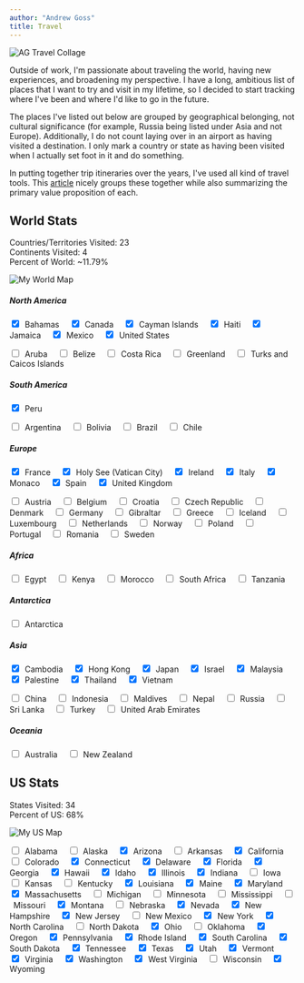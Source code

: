 ```yaml
---
author: "Andrew Goss"
title: Travel
---
```


![AG Travel Collage](/img/travel_collage.png "AG Travel Collage")

Outside of work, I'm passionate about traveling the world, having new experiences, and broadening my perspective. I have a long, ambitious list of places that I want to try and visit in my lifetime, so I decided to start tracking where I've been and where I'd like to go in the future.

The places I've listed out below are grouped by geographical belonging, not cultural significance (for example, Russia being listed under Asia and not Europe). Additionally, I do not count laying over in an airport as having visited a destination. I only mark a country or state as having been visited when I actually set foot in it and do something.

In putting together trip itineraries over the years, I've used all kind of travel tools. This <a href="https://www.kiplinger.com/article/spending/T059-C000-S001-23-best-travel-sites-to-save-you-money.html" target="_blank">article</a> nicely groups these together while also summarizing the primary value proposition of each.

## World Stats

Countries/Territories Visited: 23<br>
Continents Visited: 4<br>
Percent of World: ~11.79%

![My World Map](/img/matador_network_my_world_map.png "My World Map")

##### North America
<input type="checkbox" onclick="return false" checked="checked">&ensp;Bahamas&ensp;&ensp;
<input type="checkbox" onclick="return false" checked="checked">&ensp;Canada&ensp;&ensp;
<input type="checkbox" onclick="return false" checked="checked">&ensp;Cayman Islands&ensp;&ensp;
<input type="checkbox" onclick="return false" checked="checked">&ensp;Haiti&ensp;&ensp;
<input type="checkbox" onclick="return false" checked="checked">&ensp;Jamaica&ensp;&ensp;
<input type="checkbox" onclick="return false" checked="checked">&ensp;Mexico&ensp;&ensp;
<input type="checkbox" onclick="return false" checked="checked">&ensp;United States&ensp;&ensp;

<input type="checkbox" onclick="return false">&ensp;Aruba&ensp;&ensp;
<input type="checkbox" onclick="return false">&ensp;Belize&ensp;&ensp;
<input type="checkbox" onclick="return false">&ensp;Costa Rica&ensp;&ensp;
<input type="checkbox" onclick="return false">&ensp;Greenland&ensp;&ensp;
<input type="checkbox" onclick="return false">&ensp;Turks and Caicos Islands&ensp;&ensp;

##### South America
<input type="checkbox" onclick="return false" checked="checked">&ensp;Peru&ensp;&ensp;

<input type="checkbox" onclick="return false">&ensp;Argentina&ensp;&ensp;
<input type="checkbox" onclick="return false">&ensp;Bolivia&ensp;&ensp;
<input type="checkbox" onclick="return false">&ensp;Brazil&ensp;&ensp;
<input type="checkbox" onclick="return false">&ensp;Chile&ensp;&ensp;

##### Europe
<input type="checkbox" onclick="return false" checked="checked">&ensp;France&ensp;&ensp;
<input type="checkbox" onclick="return false" checked="checked">&ensp;Holy See (Vatican City)&ensp;&ensp;
<input type="checkbox" onclick="return false" checked="checked">&ensp;Ireland&ensp;&ensp;
<input type="checkbox" onclick="return false" checked="checked">&ensp;Italy&ensp;&ensp;
<input type="checkbox" onclick="return false" checked="checked">&ensp;Monaco&ensp;&ensp;
<input type="checkbox" onclick="return false" checked="checked">&ensp;Spain&ensp;&ensp;
<input type="checkbox" onclick="return false" checked="checked">&ensp;United Kingdom&ensp;&ensp;

<input type="checkbox" onclick="return false">&ensp;Austria&ensp;&ensp;
<input type="checkbox" onclick="return false">&ensp;Belgium&ensp;&ensp;
<input type="checkbox" onclick="return false">&ensp;Croatia&ensp;&ensp;
<input type="checkbox" onclick="return false">&ensp;Czech Republic&ensp;&ensp;
<input type="checkbox" onclick="return false">&ensp;Denmark&ensp;&ensp;
<input type="checkbox" onclick="return false">&ensp;Germany&ensp;&ensp;
<input type="checkbox" onclick="return false">&ensp;Gibraltar&ensp;&ensp;
<input type="checkbox" onclick="return false">&ensp;Greece&ensp;&ensp;
<input type="checkbox" onclick="return false">&ensp;Iceland&ensp;&ensp;
<input type="checkbox" onclick="return false">&ensp;Luxembourg&ensp;&ensp;
<input type="checkbox" onclick="return false">&ensp;Netherlands&ensp;&ensp;
<input type="checkbox" onclick="return false">&ensp;Norway&ensp;&ensp;
<input type="checkbox" onclick="return false">&ensp;Poland&ensp;&ensp;
<input type="checkbox" onclick="return false">&ensp;Portugal&ensp;&ensp;
<input type="checkbox" onclick="return false">&ensp;Romania&ensp;&ensp;
<input type="checkbox" onclick="return false">&ensp;Sweden&ensp;&ensp;

##### Africa
<input type="checkbox" onclick="return false">&ensp;Egypt&ensp;&ensp;
<input type="checkbox" onclick="return false">&ensp;Kenya&ensp;&ensp;
<input type="checkbox" onclick="return false">&ensp;Morocco&ensp;&ensp;
<input type="checkbox" onclick="return false">&ensp;South Africa&ensp;&ensp;
<input type="checkbox" onclick="return false">&ensp;Tanzania&ensp;&ensp;

##### Antarctica
<input type="checkbox" onclick="return false">&ensp;Antarctica&ensp;&ensp;

##### Asia
<input type="checkbox" onclick="return false" checked="checked">&ensp;Cambodia&ensp;&ensp;
<input type="checkbox" onclick="return false" checked="checked">&ensp;Hong Kong&ensp;&ensp;
<input type="checkbox" onclick="return false" checked="checked">&ensp;Japan&ensp;&ensp;
<input type="checkbox" onclick="return false" checked="checked">&ensp;Israel&ensp;&ensp;
<input type="checkbox" onclick="return false" checked="checked">&ensp;Malaysia&ensp;&ensp;
<input type="checkbox" onclick="return false" checked="checked">&ensp;Palestine&ensp;&ensp;
<input type="checkbox" onclick="return false" checked="checked">&ensp;Thailand&ensp;&ensp;
<input type="checkbox" onclick="return false" checked="checked">&ensp;Vietnam&ensp;&ensp;

<input type="checkbox" onclick="return false">&ensp;China&ensp;&ensp;
<input type="checkbox" onclick="return false">&ensp;Indonesia&ensp;&ensp;
<input type="checkbox" onclick="return false">&ensp;Maldives&ensp;&ensp;
<input type="checkbox" onclick="return false">&ensp;Nepal&ensp;&ensp;
<input type="checkbox" onclick="return false">&ensp;Russia&ensp;&ensp;
<input type="checkbox" onclick="return false">&ensp;Sri Lanka&ensp;&ensp;
<input type="checkbox" onclick="return false">&ensp;Turkey&ensp;&ensp;
<input type="checkbox" onclick="return false">&ensp;United Arab Emirates&ensp;&ensp;


##### Oceania
<input type="checkbox" onclick="return false">&ensp;Australia&ensp;&ensp;
<input type="checkbox" onclick="return false">&ensp;New Zealand&ensp;&ensp;

## US Stats

States Visited: 34<br>
Percent of US: 68%

![My US Map](/img/matador_network_my_us_map.png "My US Map")

<input type="checkbox" onclick="return false">&ensp;Alabama&ensp;&ensp;
<input type="checkbox" onclick="return false">&ensp;Alaska&ensp;&ensp;
<input type="checkbox" onclick="return false" checked="checked">&ensp;Arizona&ensp;&ensp;
<input type="checkbox" onclick="return false">&ensp;Arkansas&ensp;&ensp;
<input type="checkbox" onclick="return false" checked="checked">&ensp;California&ensp;&ensp;
<input type="checkbox" onclick="return false">&ensp;Colorado&ensp;&ensp;
<input type="checkbox" onclick="return false" checked="checked">&ensp;Connecticut&ensp;&ensp;
<input type="checkbox" onclick="return false" checked="checked">&ensp;Delaware&ensp;&ensp;
<input type="checkbox" onclick="return false" checked="checked">&ensp;Florida&ensp;&ensp;
<input type="checkbox" onclick="return false" checked="checked">&ensp;Georgia&ensp;&ensp;
<input type="checkbox" onclick="return false" checked="checked">&ensp;Hawaii&ensp;&ensp;
<input type="checkbox" onclick="return false" checked="checked">&ensp;Idaho&ensp;&ensp;
<input type="checkbox" onclick="return false" checked="checked">&ensp;Illinois&ensp;&ensp;
<input type="checkbox" onclick="return false" checked="checked">&ensp;Indiana&ensp;&ensp;
<input type="checkbox" onclick="return false">&ensp;Iowa&ensp;&ensp;
<input type="checkbox" onclick="return false">&ensp;Kansas&ensp;&ensp;
<input type="checkbox" onclick="return false">&ensp;Kentucky&ensp;&ensp;
<input type="checkbox" onclick="return false" checked="checked">&ensp;Louisiana&ensp;&ensp;
<input type="checkbox" onclick="return false" checked="checked">&ensp;Maine&ensp;&ensp;
<input type="checkbox" onclick="return false" checked="checked">&ensp;Maryland&ensp;&ensp;
<input type="checkbox" onclick="return false" checked="checked">&ensp;Massachusetts&ensp;&ensp;
<input type="checkbox" onclick="return false">&ensp;Michigan&ensp;&ensp;
<input type="checkbox" onclick="return false">&ensp;Minnesota&ensp;&ensp;
<input type="checkbox" onclick="return false">&ensp;Mississippi&ensp;&ensp;
<input type="checkbox" onclick="return false">&ensp;Missouri&ensp;&ensp;
<input type="checkbox" onclick="return false" checked="checked">&ensp;Montana&ensp;&ensp;
<input type="checkbox" onclick="return false">&ensp;Nebraska&ensp;&ensp;
<input type="checkbox" onclick="return false" checked="checked">&ensp;Nevada&ensp;&ensp;
<input type="checkbox" onclick="return false" checked="checked">&ensp;New Hampshire&ensp;&ensp;
<input type="checkbox" onclick="return false" checked="checked">&ensp;New Jersey&ensp;&ensp;
<input type="checkbox" onclick="return false">&ensp;New Mexico&ensp;&ensp;
<input type="checkbox" onclick="return false" checked="checked">&ensp;New York&ensp;&ensp;
<input type="checkbox" onclick="return false" checked="checked">&ensp;North Carolina&ensp;&ensp;
<input type="checkbox" onclick="return false">&ensp;North Dakota&ensp;&ensp;
<input type="checkbox" onclick="return false" checked="checked">&ensp;Ohio&ensp;&ensp;
<input type="checkbox" onclick="return false">&ensp;Oklahoma&ensp;&ensp;
<input type="checkbox" onclick="return false" checked="checked">&ensp;Oregon&ensp;&ensp;
<input type="checkbox" onclick="return false" checked="checked">&ensp;Pennsylvania&ensp;&ensp;
<input type="checkbox" onclick="return false" checked="checked">&ensp;Rhode Island&ensp;&ensp;
<input type="checkbox" onclick="return false" checked="checked">&ensp;South Carolina&ensp;&ensp;
<input type="checkbox" onclick="return false" checked="checked">&ensp;South Dakota&ensp;&ensp;
<input type="checkbox" onclick="return false" checked="checked">&ensp;Tennessee&ensp;&ensp;
<input type="checkbox" onclick="return false" checked="checked">&ensp;Texas&ensp;&ensp;
<input type="checkbox" onclick="return false" checked="checked">&ensp;Utah&ensp;&ensp;
<input type="checkbox" onclick="return false" checked="checked">&ensp;Vermont&ensp;&ensp;
<input type="checkbox" onclick="return false" checked="checked">&ensp;Virginia&ensp;&ensp;
<input type="checkbox" onclick="return false" checked="checked">&ensp;Washington&ensp;&ensp;
<input type="checkbox" onclick="return false" checked="checked">&ensp;West Virginia&ensp;&ensp;
<input type="checkbox" onclick="return false">&ensp;Wisconsin&ensp;&ensp;
<input type="checkbox" onclick="return false" checked="checked">&ensp;Wyoming&ensp;&ensp;